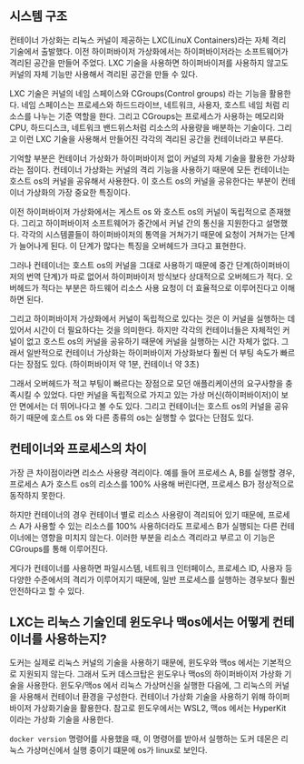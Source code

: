 ## 시스템 구조
컨테이너 가상화는 리눅스 커널이 제공하는 LXC(LinuX Containers)라는 자체 격리 기술에서 출발했다. 이전 하이퍼바이저 가상화에서는 하이퍼바이저라는 소프트웨어가 격리된 공간을 만들어 주었다. LXC 기술을 사용하면 하이퍼바이저를 사용하지 않고도 커널의 자체 기능만 사용해서 격리된 공간을 만들 수 있다. 

LXC 기술은 커널의 네임 스페이스와 CGroups(Control groups) 라는 기능을 활용한다. 네임 스페이스는 프로세스와 하드드라이브, 네트워크, 사용자, 호스트 네임 처럼 리소스를 나누는 기준 역할을 한다. 그리고 CGroups는 프로세스가 사용하는 메모리와 CPU, 하드디스크, 네트워크 밴드위스처럼 리소스의 사용량을 배분하는 기술이다. 그리고 이런 LXC 기술을 사용해서 만들어진 각각의 격리된 공간을 컨테이너라고 부른다. 

기억할 부분은 컨테이너 가상화가 하이퍼바이저 없이 커널의 자체 기술을 활용한 가상화라는 점이다. 컨테이너 가상화는 커널의 격리 기능을 사용하기 때문에 모든 컨테이너는 호스트 os의 커널을 공유해서 사용한다. 이 호스트 os의 커널을 공유한다는 부분이 컨테이너 가상화의 가장 중요한 특징이다. 

이전 하이퍼바이저 가상화에서는 게스트 os 와 호스트 os의 커널이 독립적으로 존재했다. 그리고 하이퍼바이저 소프트웨어가 중간에서 커널 간의 통신을 지원한다고 설명했다. 각각의 시스템콜들이 하이퍼바이저의 통역을 거쳐가기 때문에 요청이 거쳐가는 단계가 늘어나게 된다. 이 단계가 많다는 특징을 오버헤드가 크다고 표현한다. 

그러나 컨테이너는 호스트 os의 커널을 그대로 사용하기 때문에 중간 단계(하이퍼바이저의 번역 단계)가 따로 없어서 하이퍼바이저 방식보다 상대적으로 오버헤드가 적다. 오버헤드가 적다는 부분은 하드웨어 리소스 사용 요청이 더 효율적으로 이루어진다고 이해하면 된다. 

그리고 하이퍼바이저 가상화에서 커널이 독립적으로 있다는 것은 이 커널을 실행하는 데 있어서 시간이 더 필요하다는 것을 의미한다. 하지만 각각의 컨테이너들은 자체적인 커널이 없고 호스트 os의 커널을 공유하기 때문에 커널을 실행하는 시간 자체가 없다. 그래서 일반적으로 컨테이너 가상화는 하이퍼바이저 가상화보다 훨씬 더 부팅 속도가 빠르다는 장점도 있다. (하이퍼바이저 약 1분, 컨테이너 약 3초)

그래서 오버헤드가 적고 부팅이 빠르다는 장점으로 모던 애플리케이션의 요구사항을 충족시킬 수 있었다. 다만 커널을 독립적으로 가지고 있는 가상 머신(하이퍼바이저)이 보안 면에서는 더 뛰어나다고 볼 수도 있다. 그리고 컨테이너는 호스트 os의 커널을 공유하기 때문에 호스트 os 와 다른 종류의 os는 실행할 수 없다는 단점도 있다. 

## 컨테이너와 프로세스의 차이
가장 큰 차이점이라면 리소스 사용량 격리이다. 예를 들어 프로세스 A, B를 실행할 경우, 프로세스 A가 호스트 os의 리소스를 100% 사용해 버린다면, 프로세스 B가 정상적으로 동작하지 못한다.

하지만 컨테이너의 경우 컨테이너 별로 리소스 사용량이 격리되어 있기 때문에, 프로세스 A가 사용할 수 있는 리소스를 100% 사용하더라도 프로세스 B가 실행되는 다른 컨테이너에는 영향을 미치지 않는다. 이러한 부분을 리소스 격리라고 부르고 이 기능은 CGroups를 통해 이루어진다.

게다가 컨테이너를 사용하면 파일시스템, 네트워크 인터페이스, 프로세스 ID, 사용자 등 다양한 수준에서의 격리가 이루어지기 때문에, 일반 프로세스를 실행하는 경우보다 훨씬 안전하다고 할 수 있다.

## LXC는 리눅스 기술인데 윈도우나 맥os에서는 어떻게 컨테이너를 사용하는지?

도커는 실제로 리눅스 커널의 기술을 사용하기 때문에, 윈도우와 맥os 에서는 기본적으로 지원되지 않는다. 그래서 도커 데스크탑은 윈도우나 맥os의 하이퍼바이저 가상화 기술을 사용한다. 윈도우/맥os 에서 리눅스 가상머신을 실행한 다음에, 그 리눅스의 커널을 사용해서 컨테이너 환경을 구성한다. 컨테이너 가상화 기술을 사용하기 위해 하이퍼바이저 가상화기술을 활용한다. 참고로 윈도우에서는 WSL2, 맥os 에서는 HyperKit 이라는 가상화 기술을 사용한다.

 `docker version` 명령어를 사용했을 때, 이 명령어를 받아서 실행하는 도커 데몬은 리눅스 가상머신에서 실행 중이기 떄문에 os가 linux로 보인다.